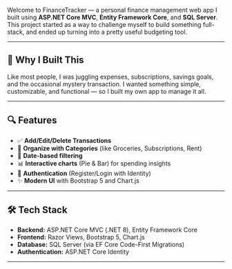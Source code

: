 Welcome to FinanceTracker — a personal finance management web app I built using **ASP.NET Core MVC**, **Entity Framework Core**, and **SQL Server**. This project started as a way to challenge myself to build something full-stack, and ended up turning into a pretty useful budgeting tool.

---

## 🧠 Why I Built This

Like most people, I was juggling expenses, subscriptions, savings goals, and the occasional mystery transaction. I wanted something simple, customizable, and functional — so I built my own app to manage it all.

---

## 🔍 Features

- ✅ **Add/Edit/Delete Transactions**
- 📁 **Organize with Categories** (like Groceries, Subscriptions, Rent)
- 📅 **Date-based filtering**
- 📊 **Interactive charts** (Pie & Bar) for spending insights
- 🔐 **Authentication** (Register/Login with Identity)
- ✨ **Modern UI** with Bootstrap 5 and Chart.js

---

## 🛠️ Tech Stack

- **Backend:** ASP.NET Core MVC (.NET 8), Entity Framework Core
- **Frontend:** Razor Views, Bootstrap 5, Chart.js
- **Database:** SQL Server (via EF Core Code-First Migrations)
- **Authentication:** ASP.NET Core Identity

---
